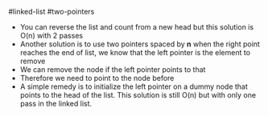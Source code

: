 #linked-list #two-pointers 
- You can reverse the list and count from a new head but this solution is O(n) with 2 passes
- Another solution is to use two pointers spaced by **n**  when the right point reaches the end of list, we know that the left pointer is the element to remove
- We can remove the node if the left pointer points to that
- Therefore we need to point to the node before
- A simple remedy is to initialize the left pointer on a dummy node that points to the head of the list. This solution is still O(n) but with only one pass in the linked list.
